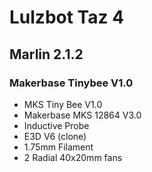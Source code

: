 # Lulzbot Taz 4
## Marlin 2.1.2 
### Makerbase Tinybee V1.0
- MKS Tiny Bee V1.0
- Makerbase MKS 12864 V3.0
- Inductive Probe
- E3D V6 (clone) 
- 1.75mm Filament
- 2 Radial 40x20mm fans

